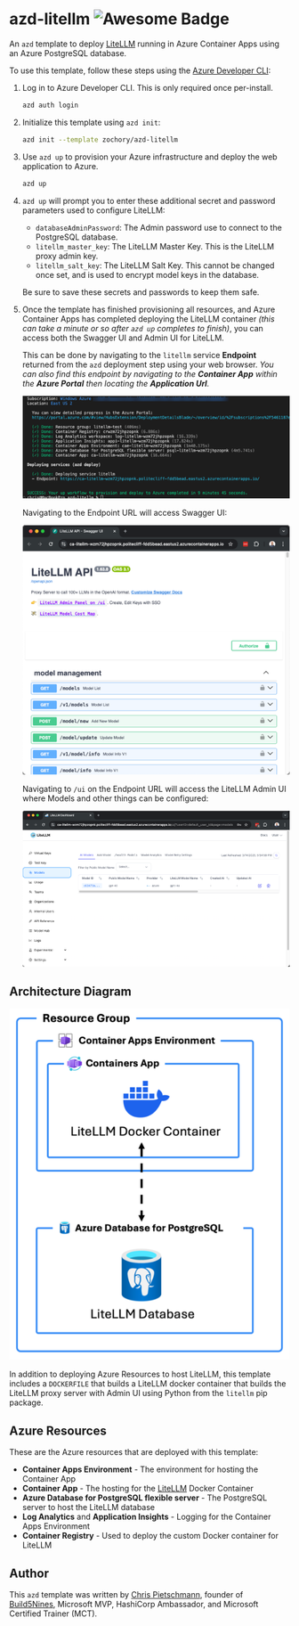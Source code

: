 # azd-litellm ![Awesome Badge](https://awesome.re/badge-flat2.svg)

An `azd` template to deploy [LiteLLM](https://www.litellm.ai/) running in Azure Container Apps using an Azure PostgreSQL database.

To use this template, follow these steps using the [Azure Developer CLI](https://learn.microsoft.com/azure/developer/azure-developer-cli/overview):

1. Log in to Azure Developer CLI. This is only required once per-install.

    ```bash
    azd auth login
    ```

2. Initialize this template using `azd init`:

    ```bash
    azd init --template zochory/azd-litellm
    ```

3. Use `azd up` to provision your Azure infrastructure and deploy the web application to Azure.

    ```bash
    azd up
    ```

4. `azd up` will prompt you to enter these additional secret and password parameters used to configure LiteLLM:

    - `databaseAdminPassword`: The Admin password use to connect to the PostgreSQL database.
    - `litellm_master_key`: The LiteLLM Master Key. This is the LiteLLM proxy admin key.
    - `litellm_salt_key`: The LiteLLM Salt Key. This cannot be changed once set, and is used to encrypt model keys in the database.

    Be sure to save these secrets and passwords to keep them safe.

5. Once the template has finished provisioning all resources, and Azure Container Apps has completed deploying the LiteLLM container _(this can take a minute or so after `azd up` completes to finish)_, you can access both the Swagger UI and Admin UI for LiteLLM.

    This can be done by navigating to the `litellm` service **Endpoint** returned from the `azd` deployment step using your web browser. _You can also find this endpoint by navigating to the **Container App** within the **Azure Portal** then locating the **Application Url**._

    ![Screenshot of terminal with azd up completed](/assets/screenshot-azd-up-completed.png)

    Navigating to the Endpoint URL will access Swagger UI:

    ![Screenshot of LiteLLM Swagger UI](/assets/screenshot-litellm-swagger-ui.png)

    Navigating to `/ui` on the Endpoint URL will access the LiteLLM Admin UI where Models and other things can be configured:

    ![Screenshot of LiteLLM Admin UI](/assets/screenshot-litellm-admin-ui.png)

## Architecture Diagram

![Diagram of Azure Resources provisioned with this template](assets/architecture.png)

In addition to deploying Azure Resources to host LiteLLM, this template includes a `DOCKERFILE` that builds a LiteLLM docker container that builds the LiteLLM proxy server with Admin UI using Python from the `litellm` pip package.

## Azure Resources

These are the Azure resources that are deployed with this template:

- **Container Apps Environment** - The environment for hosting the Container App
- **Container App** - The hosting for the [LiteLLM](https://www.litellm.ai) Docker Container
- **Azure Database for PostgreSQL flexible server** - The PostgreSQL server to host the LiteLLM database
- **Log Analytics** and **Application Insights** - Logging for the Container Apps Environment
- **Container Registry** - Used to deploy the custom Docker container for LiteLLM

## Author

This `azd` template was written by [Chris Pietschmann](https://pietschsoft.com), founder of [Build5Nines](https://build5nines.com), Microsoft MVP, HashiCorp Ambassador, and Microsoft Certified Trainer (MCT).
